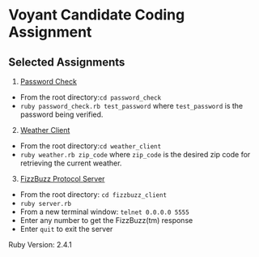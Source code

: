 # Voyant Candidate Coding Assignment
 
## Selected  Assignments

1. [Password Check](../master/password_check/password_check.rb)
- From the root directory:`cd password_check`
- `ruby password_check.rb test_password` where `test_password` is the password being verified.

2. [Weather Client](../master/weather_client/weather.rb)
- From the root directory:`cd weather_client`
- `ruby weather.rb zip_code` where `zip_code` is the desired zip code for retrieving the current weather.

3. [FizzBuzz Protocol Server](../master/fizzbuzz_client/server.rb)
- From the root directory: `cd fizzbuzz_client`
- `ruby server.rb`
- From a new terminal window: `telnet 0.0.0.0 5555`
- Enter any number to get the FizzBuzz(tm) response
- Enter `quit` to exit the server

Ruby Version: 2.4.1

